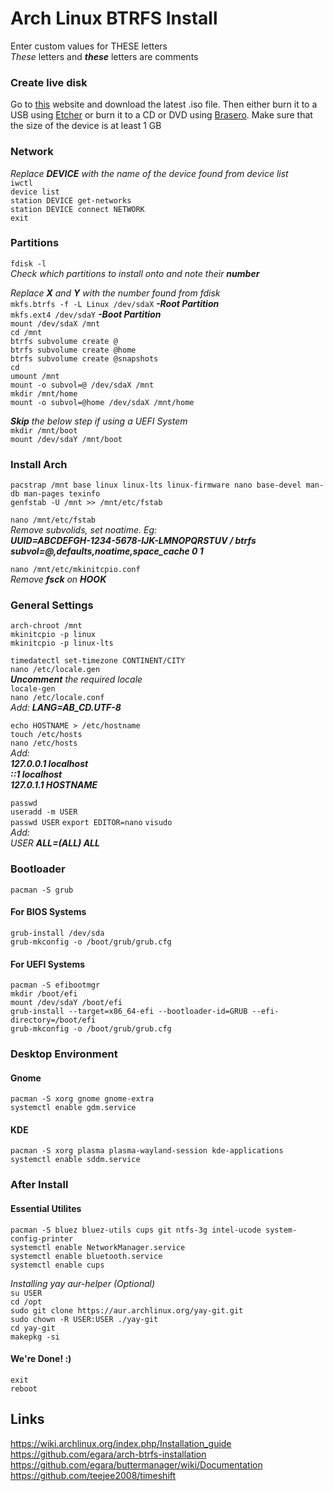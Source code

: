 # Arch Linux BTRFS Install
Enter custom values for THESE letters  
*These* letters and ***these*** letters are comments  

### Create live disk
Go to [this](https://www.archlinux.org/download/) website and download the latest .iso file. Then either burn it to a USB using [Etcher](https://www.balena.io/etcher/) or burn it to a CD or DVD using [Brasero](https://wiki.gnome.org/Apps/Brasero). Make sure that the size of the device is at least 1 GB

### Network
*Replace* ***DEVICE*** *with the name of the device found from device list*  
`iwctl`  
`device list`  
`station DEVICE get-networks`  
`station DEVICE connect NETWORK`  
`exit`  

### Partitions
`fdisk -l`  
*Check which partitions to install onto and note their* ***number***  

*Replace* ***X*** *and* ***Y*** *with the number found from fdisk*  
`mkfs.btrfs -f -L Linux /dev/sdaX` ***-Root Partition***   
`mkfs.ext4 /dev/sdaY` ***-Boot Partition***  
`mount /dev/sdaX /mnt`  
`cd /mnt`  
`btrfs subvolume create @`  
`btrfs subvolume create @home`  
`btrfs subvolume create @snapshots`  
`cd`  
`umount /mnt`  
`mount -o subvol=@ /dev/sdaX /mnt`  
`mkdir /mnt/home`  
`mount -o subvol=@home /dev/sdaX /mnt/home`  

***Skip*** *the below step if using a UEFI System*  
`mkdir /mnt/boot`  
`mount /dev/sdaY /mnt/boot`

### Install Arch
`pacstrap /mnt base linux linux-lts linux-firmware nano base-devel man-db man-pages texinfo`  
`genfstab -U /mnt >> /mnt/etc/fstab`

`nano /mnt/etc/fstab`  
*Remove subvolids, set noatime. Eg:*  
***UUID=ABCDEFGH-1234-5678-IJK-LMNOPQRSTUV / btrfs subvol=@,defaults,noatime,space_cache 0 1***  

`nano /mnt/etc/mkinitcpio.conf`  
*Remove* ***fsck*** *on* ***HOOK***

### General Settings
`arch-chroot /mnt`  
`mkinitcpio -p linux`  
`mkinitcpio -p linux-lts`  

`timedatectl set-timezone CONTINENT/CITY`  
`nano /etc/locale.gen`  
***Uncomment*** *the required locale*  
`locale-gen`  
`nano /etc/locale.conf`  
*Add:* 
***LANG=****AB_CD****.UTF-8***

`echo HOSTNAME > /etc/hostname`  
`touch /etc/hosts`  
`nano /etc/hosts`  
*Add:*  
***127.0.0.1		localhost***  
***::1			localhost***  
***127.0.1.1		HOSTNAME***  

`passwd`  
`useradd -m USER`  
`passwd USER`
`export EDITOR=nano`
`visudo`  
*Add:*  
*USER* ***ALL=(ALL) ALL***  

### Bootloader
`pacman -S grub`

#### For BIOS Systems
`grub-install /dev/sda`  
`grub-mkconfig -o /boot/grub/grub.cfg`

#### For UEFI Systems
`pacman -S efibootmgr`  
`mkdir /boot/efi`  
`mount /dev/sdaY /boot/efi`  
`grub-install --target=x86_64-efi --bootloader-id=GRUB --efi-directory=/boot/efi`  
`grub-mkconfig -o /boot/grub/grub.cfg`  

### Desktop Environment
#### Gnome
`pacman -S xorg gnome gnome-extra`  
`systemctl enable gdm.service`

#### KDE
`pacman -S xorg plasma plasma-wayland-session kde-applications`  
`systemctl enable sddm.service`

### After Install
#### Essential Utilites
`pacman -S bluez bluez-utils cups git ntfs-3g intel-ucode system-config-printer`  
`systemctl enable NetworkManager.service`  
`systemctl enable bluetooth.service`  
`systemctl enable cups`  

*Installing yay aur-helper (Optional)*  
`su USER`  
`cd /opt`  
`sudo git clone https://aur.archlinux.org/yay-git.git`  
`sudo chown -R USER:USER ./yay-git`  
`cd yay-git`  
`makepkg -si`


#### We're Done! :)
`exit`  
`reboot`

## Links
https://wiki.archlinux.org/index.php/Installation_guide  
https://github.com/egara/arch-btrfs-installation  
https://github.com/egara/buttermanager/wiki/Documentation  
https://github.com/teejee2008/timeshift
